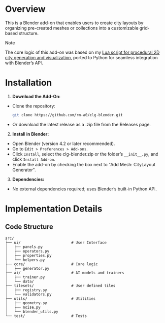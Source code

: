 # Overview
This is a Blender add-on that enables users to create city layouts by organizing pre-created meshes or collections into a customizable grid-based structure.

> [!NOTE]  
> The core logic of this add-on was based on my [Lua script for procedural 2D city generation and visualization](https://github.com/rm-a0/city-sim), ported to Python for seamless integration with Blender’s API.

# Installation
1. **Download the Add-On:**
  - Clone the repository: 
      ```bash
      git clone https://github.com/rm-a0/clg-blender.git
      ```
  - Or download the latest release as a .zip file from the Releases page.

2. **Install in Blender:**
  - Open Blender (version 4.2 or later recommended).
  - Go to `Edit > Preferences > Add-ons`.
  - Click `Install`, select the clg-blender.zip or the folder’s `__init__.py`, and click `Install Add-on`.
  - Enable the add-on by checking the box next to "Add Mesh: CityLayout Generator".

3. **Dependencies:**
  - No external dependencies required; uses Blender’s built-in Python API.

# Implementation Details
## Code Structure
```
src/
├── ui/                       # User Interface
│   ├── panels.py
│   ├── operators.py
│   ├── properties.py
│   └── helpers.py
├── core/                     # Core logic
│   ├── generator.py
├── ai/                       # AI models and trainers 
│   ├── trainer.py
│   └── data/
├── tilesets/                 # User defined tiles
│   ├── registry.py
│   └── validators.py
├── utils/                    # Utilities
│   ├── geometry.py
│   ├── noise.py
│   └── blender_utils.py
└── test/                     # Tests
```